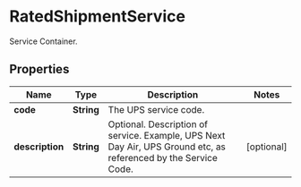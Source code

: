 

# RatedShipmentService

Service Container.

## Properties

| Name | Type | Description | Notes |
|------------ | ------------- | ------------- | -------------|
|**code** | **String** | The UPS service code. |  |
|**description** | **String** | Optional. Description of service. Example, UPS Next Day Air, UPS Ground etc, as referenced by the Service Code. |  [optional] |



